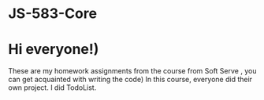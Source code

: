 # JS-583-Core

# Hi everyone!)
These are my homework assignments from the course from Soft Serve ,
you can get acquainted with writing the code)
In this course, everyone did their own project.
I did TodoList.
